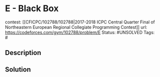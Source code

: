 # E - Black Box

contest: [[CFICPC/102788/102788|2017-2018 ICPC Central Quarter Final of Northeastern European Regional Collegiate Programming Contest]]
url: https://codeforces.com/gym/102788/problem/E
Status: #UNSOLVED
Tags: #

## Description

## Solution

